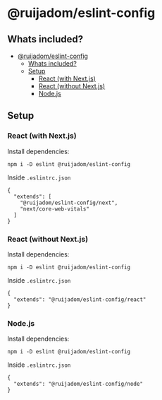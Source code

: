 # @ruijadom/eslint-config

## Whats included?

- [@ruijadom/eslint-config](#ruijadomeslint-config)
  - [Whats included?](#whats-included)
  - [Setup](#setup)
    - [React (with Next.js)](#react-with-nextjs)
    - [React (without Next.js)](#react-without-nextjs)
    - [Node.js](#nodejs)

## Setup

### React (with Next.js)

Install dependencies:

```
npm i -D eslint @ruijadom/eslint-config
```

Inside `.eslintrc.json`

```
{
  "extends": [
    "@ruijadom/eslint-config/next",
    "next/core-web-vitals"
  ]
}
```

### React (without Next.js)

Install dependencies:

```
npm i -D eslint @ruijadom/eslint-config
```

Inside `.eslintrc.json`

```
{
  "extends": "@ruijadom/eslint-config/react"
}
```

### Node.js

Install dependencies:

```
npm i -D eslint @ruijadom/eslint-config
```

Inside `.eslintrc.json`

```
{
  "extends": "@ruijadom/eslint-config/node"
}
```
